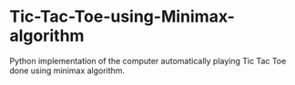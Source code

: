 # Tic-Tac-Toe-using-Minimax-algorithm
Python implementation of the computer automatically playing Tic Tac Toe done using minimax algorithm.
